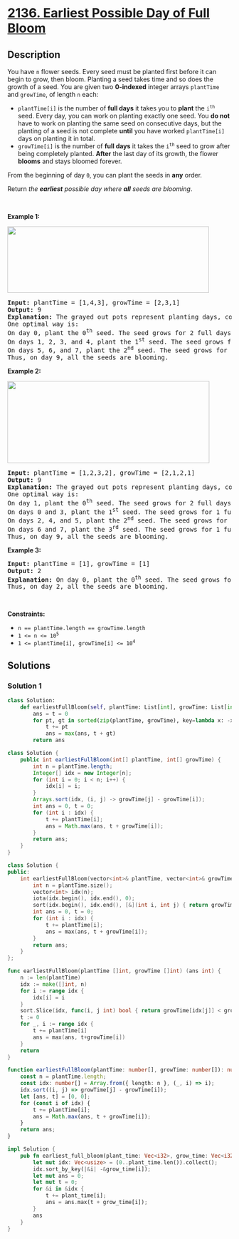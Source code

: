 # [2136. Earliest Possible Day of Full Bloom](https://leetcode.com/problems/earliest-possible-day-of-full-bloom)


## Description

<p>You have <code>n</code> flower seeds. Every seed must be planted first before it can begin to grow, then bloom. Planting a seed takes time and so does the growth of a seed. You are given two <strong>0-indexed</strong> integer arrays <code>plantTime</code> and <code>growTime</code>, of length <code>n</code> each:</p>

<ul>
	<li><code>plantTime[i]</code> is the number of <strong>full days</strong> it takes you to <strong>plant</strong> the <code>i<sup>th</sup></code> seed. Every day, you can work on planting exactly one seed. You <strong>do not</strong> have to work on planting the same seed on consecutive days, but the planting of a seed is not complete <strong>until</strong> you have worked <code>plantTime[i]</code> days on planting it in total.</li>
	<li><code>growTime[i]</code> is the number of <strong>full days</strong> it takes the <code>i<sup>th</sup></code> seed to grow after being completely planted. <strong>After</strong> the last day of its growth, the flower <strong>blooms</strong> and stays bloomed forever.</li>
</ul>

<p>From the beginning of day <code>0</code>, you can plant the seeds in <strong>any</strong> order.</p>

<p>Return <em>the <strong>earliest</strong> possible day where <strong>all</strong> seeds are blooming</em>.</p>

<p>&nbsp;</p>
<p><strong class="example">Example 1:</strong></p>
<img alt="" src="https://spcdn.pages.dev/leetcode/problems/2136.Earliest%20Possible%20Day%20of%20Full%20Bloom/images/1.png" style="width: 453px; height: 149px;" />
<pre>
<strong>Input:</strong> plantTime = [1,4,3], growTime = [2,3,1]
<strong>Output:</strong> 9
<strong>Explanation:</strong> The grayed out pots represent planting days, colored pots represent growing days, and the flower represents the day it blooms.
One optimal way is:
On day 0, plant the 0<sup>th</sup> seed. The seed grows for 2 full days and blooms on day 3.
On days 1, 2, 3, and 4, plant the 1<sup>st</sup> seed. The seed grows for 3 full days and blooms on day 8.
On days 5, 6, and 7, plant the 2<sup>nd</sup> seed. The seed grows for 1 full day and blooms on day 9.
Thus, on day 9, all the seeds are blooming.
</pre>

<p><strong class="example">Example 2:</strong></p>
<img alt="" src="https://spcdn.pages.dev/leetcode/problems/2136.Earliest%20Possible%20Day%20of%20Full%20Bloom/images/2.png" style="width: 454px; height: 184px;" />
<pre>
<strong>Input:</strong> plantTime = [1,2,3,2], growTime = [2,1,2,1]
<strong>Output:</strong> 9
<strong>Explanation:</strong> The grayed out pots represent planting days, colored pots represent growing days, and the flower represents the day it blooms.
One optimal way is:
On day 1, plant the 0<sup>th</sup> seed. The seed grows for 2 full days and blooms on day 4.
On days 0 and 3, plant the 1<sup>st</sup> seed. The seed grows for 1 full day and blooms on day 5.
On days 2, 4, and 5, plant the 2<sup>nd</sup> seed. The seed grows for 2 full days and blooms on day 8.
On days 6 and 7, plant the 3<sup>rd</sup> seed. The seed grows for 1 full day and blooms on day 9.
Thus, on day 9, all the seeds are blooming.
</pre>

<p><strong class="example">Example 3:</strong></p>

<pre>
<strong>Input:</strong> plantTime = [1], growTime = [1]
<strong>Output:</strong> 2
<strong>Explanation:</strong> On day 0, plant the 0<sup>th</sup> seed. The seed grows for 1 full day and blooms on day 2.
Thus, on day 2, all the seeds are blooming.
</pre>

<p>&nbsp;</p>
<p><strong>Constraints:</strong></p>

<ul>
	<li><code>n == plantTime.length == growTime.length</code></li>
	<li><code>1 &lt;= n &lt;= 10<sup>5</sup></code></li>
	<li><code>1 &lt;= plantTime[i], growTime[i] &lt;= 10<sup>4</sup></code></li>
</ul>

## Solutions

### Solution 1

<!-- tabs:start -->

```python
class Solution:
    def earliestFullBloom(self, plantTime: List[int], growTime: List[int]) -> int:
        ans = t = 0
        for pt, gt in sorted(zip(plantTime, growTime), key=lambda x: -x[1]):
            t += pt
            ans = max(ans, t + gt)
        return ans
```

```java
class Solution {
    public int earliestFullBloom(int[] plantTime, int[] growTime) {
        int n = plantTime.length;
        Integer[] idx = new Integer[n];
        for (int i = 0; i < n; i++) {
            idx[i] = i;
        }
        Arrays.sort(idx, (i, j) -> growTime[j] - growTime[i]);
        int ans = 0, t = 0;
        for (int i : idx) {
            t += plantTime[i];
            ans = Math.max(ans, t + growTime[i]);
        }
        return ans;
    }
}
```

```cpp
class Solution {
public:
    int earliestFullBloom(vector<int>& plantTime, vector<int>& growTime) {
        int n = plantTime.size();
        vector<int> idx(n);
        iota(idx.begin(), idx.end(), 0);
        sort(idx.begin(), idx.end(), [&](int i, int j) { return growTime[j] < growTime[i]; });
        int ans = 0, t = 0;
        for (int i : idx) {
            t += plantTime[i];
            ans = max(ans, t + growTime[i]);
        }
        return ans;
    }
};
```

```go
func earliestFullBloom(plantTime []int, growTime []int) (ans int) {
	n := len(plantTime)
	idx := make([]int, n)
	for i := range idx {
		idx[i] = i
	}
	sort.Slice(idx, func(i, j int) bool { return growTime[idx[j]] < growTime[idx[i]] })
	t := 0
	for _, i := range idx {
		t += plantTime[i]
		ans = max(ans, t+growTime[i])
	}
	return
}
```

```ts
function earliestFullBloom(plantTime: number[], growTime: number[]): number {
    const n = plantTime.length;
    const idx: number[] = Array.from({ length: n }, (_, i) => i);
    idx.sort((i, j) => growTime[j] - growTime[i]);
    let [ans, t] = [0, 0];
    for (const i of idx) {
        t += plantTime[i];
        ans = Math.max(ans, t + growTime[i]);
    }
    return ans;
}
```

```rust
impl Solution {
    pub fn earliest_full_bloom(plant_time: Vec<i32>, grow_time: Vec<i32>) -> i32 {
        let mut idx: Vec<usize> = (0..plant_time.len()).collect();
        idx.sort_by_key(|&i| -&grow_time[i]);
        let mut ans = 0;
        let mut t = 0;
        for &i in &idx {
            t += plant_time[i];
            ans = ans.max(t + grow_time[i]);
        }
        ans
    }
}
```

<!-- tabs:end -->

<!-- end -->
